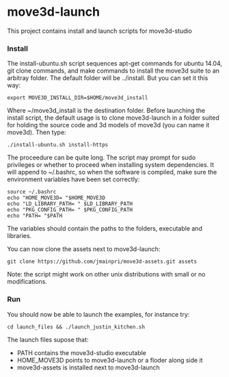 move3d-launch
=============

This project contains install and launch scripts for move3d-studio

### Install

The install-ubuntu.sh script sequences apt-get commands for ubuntu 14.04, git clone commands, and make commands to install the move3d suite to an arbitray folder. The default folder will be ../install. But you can set it this way:

    export MOVE3D_INSTALL_DIR=$HOME/move3d_install

Where ~/move3d_install is the destination folder. Before launching the install script, the default usage is to clone move3d-launch in a folder suited for holding the source code and 3d models of move3d (you can name it move3d). Then type:

    ./install-ubuntu.sh install-https

The proceedure can be quite long. The script may prompt for sudo privileges or whether to proceed when installing system dependencies. It will append to ~/.bashrc, so when the software is compiled, make sure the environment variables have been set correctly:

    source ~/.bashrc
    echo "HOME_MOVE3D= "$HOME_MOVE3D
    echo "LD_LIBRARY_PATH= " $LD_LIBRARY_PATH
    echo "PKG_CONFIG_PATH= " $PKG_CONFIG_PATH
    echo "PATH= "$PATH
    
The variables should contain the paths to the folders, executable and libraries.


You can now clone the assets next to move3d-launch:

    git clone https://github.com/jmainpri/move3d-assets.git assets
    
Note: the script might work on other unix distributions with small or no modifications.

    
### Run


You should now be able to launch the examples, for instance try:

    cd launch_files && ./launch_justin_kitchen.sh
    
The launch files supose that:

* PATH contains the move3d-studio executable
* HOME_MOVE3D points to move3d-launch or a floder along side it
* move3d-assets is installed next to move3d-launch
